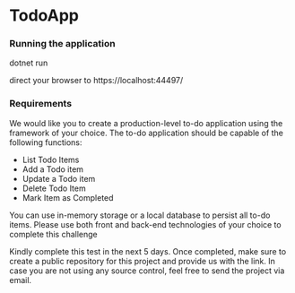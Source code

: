 # TodoApp

### Running the application
dotnet run 

direct your browser to https://localhost:44497/

### Requirements

We would like you to create a production-level to-do application using the framework of your choice. The to-do application should be capable of the following functions:

- List Todo Items
- Add a Todo item
- Update a Todo item
- Delete Todo Item
- Mark Item as Completed

You can use in-memory storage or a local database to persist all to-do items. Please use both front and back-end technologies of your choice to complete this challenge

Kindly complete this test in the next 5 days. Once completed, make sure to create a public repository for this project and provide us with the link. In case you are not using any source control, feel free to send the project via email.